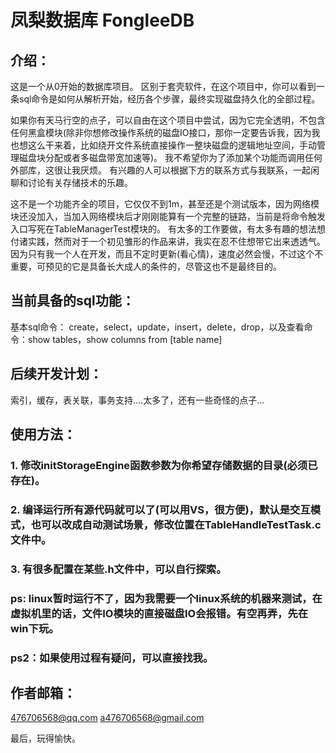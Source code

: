 # 凤梨数据库 FongleeDB

## 介绍：
这是一个从0开始的数据库项目。 
区别于套壳软件，在这个项目中，你可以看到一条sql命令是如何从解析开始，经历各个步骤，最终实现磁盘持久化的全部过程。 

如果你有天马行空的点子，可以自由在这个项目中尝试，因为它完全透明，不包含任何黑盒模块(除非你想修改操作系统的磁盘IO接口，那你一定要告诉我，因为我也想这么干来着，比如绕开文件系统直接操作一整块磁盘的逻辑地址空间，手动管理磁盘块分配或者多磁盘带宽加速等)。 
我不希望你为了添加某个功能而调用任何外部库，这很让我厌烦。
有兴趣的人可以根据下方的联系方式与我联系，一起闲聊和讨论有关存储技术的乐趣。 

这不是一个功能齐全的项目，它仅仅不到1m，甚至还是个测试版本，因为网络模块还没加入，当加入网络模块后才刚刚能算有一个完整的链路，当前是将命令触发入口写死在TableManagerTest模块的。 
有太多的工作要做，有太多有趣的想法想付诸实践，然而对于一个初见雏形的作品来讲，我实在忍不住想带它出来透透气。 
因为只有我一个人在开发，而且不定时更新(看心情)，速度必然会慢，不过这个不重要，可预见的它是具备长大成人的条件的，尽管这也不是最终目的。 

## 当前具备的sql功能：
基本sql命令： create，select，update，insert，delete，drop，以及查看命令：show tables，show columns from [table name] 

## 后续开发计划：
索引，缓存，表关联，事务支持....太多了，还有一些奇怪的点子... 

## 使用方法：
### 1. 修改initStorageEngine函数参数为你希望存储数据的目录(必须已存在)。
### 2. 编译运行所有源代码就可以了(可以用VS，很方便)，默认是交互模式，也可以改成自动测试场景，修改位置在TableHandleTestTask.c文件中。
### 3. 有很多配置在某些.h文件中，可以自行探索。
### ps: linux暂时运行不了，因为我需要一个linux系统的机器来测试，在虚拟机里的话，文件IO模块的直接磁盘IO会报错。有空再弄，先在win下玩。
### ps2：如果使用过程有疑问，可以直接找我。

## 作者邮箱：
476706568@qq.com 
a476706568@gmail.com 

最后，玩得愉快。 
